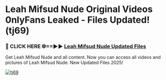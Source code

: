 # Leah Mifsud Nude Original Videos 0nlyFans Leaked - Files Updated! (tj69)

<h3>🔴 CLICK HERE 🌐==►► <a href="https://tinyurl.com/5h6xmrr3" rel="nofollow">Leah Mifsud Nude Updated Files</a></h3>

Get Leah Mifsud Nude and all content. Now you can access all videos and pictures of Leah Mifsud Nude. New Updated Files 2025!

[![tj69](https://i.imgur.com/KVD873Z.gif)](https://tinyurl.com/5h6xmrr3)
